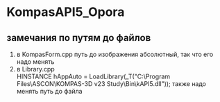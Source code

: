 # KompasAPI5_Opora
## замечания по путям до файлов
1. в KompasForm.cpp путь до изображения абсолютный, так что его надо менять
2. в Library.cpp  
HINSTANCE hAppAuto = LoadLibrary(_T("C:\\Program Files\\ASCON\\KOMPAS-3D v23 Study\\Bin\\kAPI5.dll"));
также надо менять путь до файла
